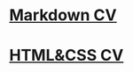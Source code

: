 # [**Markdown CV**](https://Serafim1337.github.io/rsschool-cv/cv)
# [**HTML&CSS CV**](https://Serafim1337.github.io/rsschool-cv/)